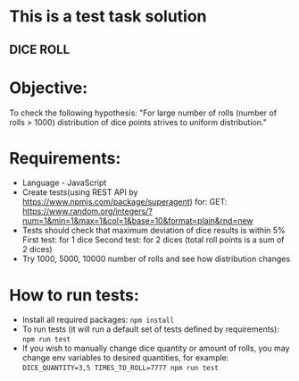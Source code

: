 # This is a test task solution

## DICE ROLL

# Objective:
To check the following hypothesis: "For large number of rolls (number of rolls > 1000) distribution of dice points strives to uniform distribution."

# Requirements:
* Language - JavaScript
* Create tests(using REST API by https://www.npmjs.com/package/superagent) for:
GET: https://www.random.org/integers/?num=1&min=1&max=1&col=1&base=10&format=plain&rnd=new
* Tests should check that maximum deviation of dice results is within 5% First test: for 1 dice Second test: for 2 dices (total roll points is a sum of 2 dices)
* Try 1000, 5000, 10000 number of rolls and see how distribution changes

# How to run tests:
* Install all required packages:
```npm install```
* To run tests (it will run a default set of tests defined by requirements):
```npm run test```
* If you wish to manually change dice quantity or amount of rolls, 
you may change env variables to desired quantities, for example:
```DICE_QUANTITY=3,5 TIMES_TO_ROLL=7777 npm run test```